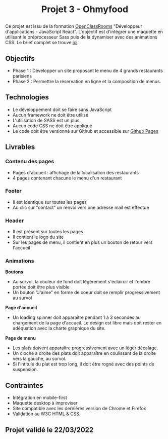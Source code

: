 # <p align="center"> Projet 3 - Ohmyfood</p>

Ce projet est issu de la formation [OpenClassRooms](https://openclassrooms.com/fr/) "Développeur d'applications - JavaScript React". L'objectif est d'intégrer une maquette en utilisant le préprocesseur Sass puis de la dynamiser avec des animations CSS.
Le brief complet se trouve [ici](https://s3.eu-west-1.amazonaws.com/course.oc-static.com/projects/Front-End+V2/P3+CSS+animations/DW+P3+-+Brief+creatif+-+Ohmyfood!.pdf).

## Objectifs
* Phase 1 : Développer un site proposant le menu de 4 grands restaurants parisiens
* Phase 2 : Permettre la réservation en ligne et la composition de menus.

## Technologies
* Le développement doit se faire sans JavaScript
* Aucun framework ne doit être utilisé
* L'utilisation de SASS est un plus
* Aucun code CSS ne doit être appliqué 
* Le code doit être versionné sur Github et accessible sur [Github Pages](https://marjoriesiad.github.io/SiadMarjorie_3_04032022/)

## Livrables

### Contenu des pages
* Pages d'accueil : affichage de la localisation des restaurants
* 4 pages contenant chacune le menu d'un restaurant

### Footer
* Il est identique sur toutes les pages
* Au clic sur "contact" un renvoi vers une adresse mail est effectué

### Header
* Il est présent sur toutes les pages
* Il contient le logo du site
* Sur les pages de menu, il contient en plus un bouton de retour vers l'accueil

### Animations
__Boutons__
* Au survol, la couleur de fond doit légèrement s'éclaircir et l'ombre portée doit être plus visible
* Un bouton "J'aime" en forme de coeur doit se remplir progressivement au survol

__Page d'accueil__
* Un loading spinner doit apparaître pendant 1 à 3 secondes au chargement de la page d'accueil. Le design est libre mais doit rester en adéquation avec la charte graphique du site.

__Page de menu__
* Les plats doivent apparaître progressivement avec un léger décalage.
* Un cloche à droite des plats doit apparaître en coulissant de la droite vers la gauche, au survol.
* Si l'intitulé du plat est trop long, il doit être rogné avec des points de suspension.

## Contraintes
* Intégration en mobile-first
* Maquette desktop à improviser
* Site compatible avec les dernières version de Chrome et Firefox
* Validation au W3C HTML & CSS.


## Projet validé le 22/03/2022
